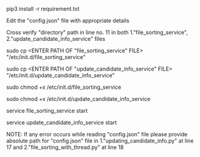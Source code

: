 pip3 install -r requirement.txt


Edit the "config.json" file with appropriate details


Cross verify "directory" path in line no. 11 in both 1."file_sorting_service", 2."update_candidate_info_service" files


sudo cp <ENTER PATH OF "file_sorting_service" FILE> "/etc/init.d/file_sorting_service"

sudo cp <ENTER PATH OF "update_candidate_info_service" FILE> "/etc/init.d/update_candidate_info_service"


sudo chmod +x /etc/init.d/file_sorting_service

sudo chmod +x /etc/init.d/update_candidate_info_service


service file_sorting_service start

service update_candidate_info_service start


NOTE: If any error occurs while reading "config.json" file please provide absolute path for "config.json" file in
1."updating_candidate_info.py" at line 17 and 2."file_sorting_with_thread.py" at line 18
